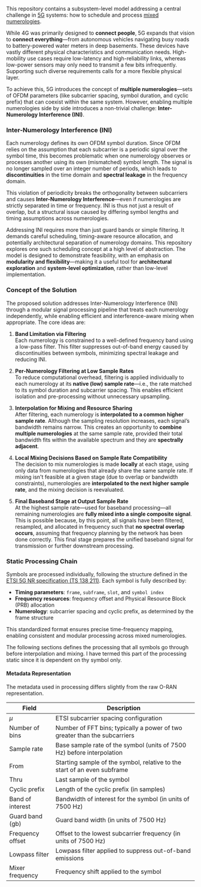 This repository contains a subsystem-level model addressing a central challenge in [5G](https://en.wikipedia.org/wiki/5G) systems: how to schedule and process [mixed numerologies](https://www.rfwireless-world.com/articles/5g/5g-nr-numerology-terminology).

While 4G was primarily designed to **connect people**, 5G expands that vision to **connect everything**—from autonomous vehicles navigating busy roads to battery-powered water meters in deep basements. These devices have vastly different physical characteristics and communication needs. High-mobility use cases require low-latency and high-reliability links, whereas low-power sensors may only need to transmit a few bits infrequently. Supporting such diverse requirements calls for a more flexible physical layer.

To achieve this, 5G introduces the concept of **multiple numerologies**—sets of OFDM parameters (like subcarrier spacing, symbol duration, and cyclic prefix) that can coexist within the same system. However, enabling multiple numerologies side by side introduces a non-trivial challenge: **Inter-Numerology Interference (INI)**.

### Inter-Numerology Interference (INI)

Each numerology defines its own OFDM symbol duration. Since OFDM relies on the assumption that each subcarrier is a periodic signal over the symbol time, this becomes problematic when one numerology observes or processes another using its own (mismatched) symbol length. The signal is no longer sampled over an integer number of periods, which leads to **discontinuities** in the time domain and **spectral leakage** in the frequency domain.

This violation of periodicity breaks the orthogonality between subcarriers and causes **Inter-Numerology Interference**—even if numerologies are strictly separated in time or frequency. INI is thus not just a result of overlap, but a structural issue caused by differing symbol lengths and timing assumptions across numerologies.

Addressing INI requires more than just guard bands or simple filtering. It demands careful scheduling, timing-aware resource allocation, and potentially architectural separation of numerology domains. This repository explores one such scheduling concept at a high level of abstraction. The model is designed to demonstrate feasibility, with an emphasis on **modularity and flexibility**—making it a useful tool for **architectural exploration** and **system-level optimization**, rather than low-level implementation.

### Concept of the Solution

The proposed solution addresses Inter-Numerology Interference (INI) through a modular signal processing pipeline that treats each numerology independently, while enabling efficient and interference-aware mixing when appropriate. The core ideas are:

1. **Band Limitation via Filtering**  
   Each numerology is constrained to a well-defined frequency band using a low-pass filter. This filter suppresses out-of-band energy caused by discontinuities between symbols, minimizing spectral leakage and reducing INI.

2. **Per-Numerology Filtering at Low Sample Rates**  
   To reduce computational overhead, filtering is applied individually to each numerology at its **native (low) sample rate**—i.e., the rate matched to its symbol duration and subcarrier spacing. This enables efficient isolation and pre-processing without unnecessary upsampling.

3. **Interpolation for Mixing and Resource Sharing**  
   After filtering, each numerology is **interpolated to a common higher sample rate**. Although the sampling resolution increases, each signal’s bandwidth remains narrow. This creates an opportunity to **combine multiple numerologies** at the same sample rate, provided their total bandwidth fits within the available spectrum and they are **spectrally adjacent**.

4. **Local Mixing Decisions Based on Sample Rate Compatibility**  
   The decision to mix numerologies is made **locally** at each stage, using only data from numerologies that already share the same sample rate. If mixing isn't feasible at a given stage (due to overlap or bandwidth constraints), numerologies are **interpolated to the next higher sample rate**, and the mixing decision is reevaluated.

5. **Final Baseband Stage at Output Sample Rate**  
   At the highest sample rate—used for baseband processing—all remaining numerologies are **fully mixed into a single composite signal**. This is possible because, by this point, all signals have been filtered, resampled, and allocated in frequency such that **no spectral overlap occurs**, assuming that frequency planning by the network has been done correctly. This final stage prepares the unified baseband signal for transmission or further downstream processing.
   
### Static Processing Chain

Symbols are processed individually, following the structure defined in the [ETSI 5G NR specification (TS 138 211)](https://www.etsi.org/deliver/etsi_ts/138200_138299/138211/15.03.00_60/ts_138211v150300p.pdf). Each symbol is fully described by:

- **Timing parameters**: `frame`, `subframe`, `slot`, and `symbol index`
- **Frequency resources**: frequency offset and Physical Resource Block (PRB) allocation  
- **Numerology**: subcarrier spacing and cyclic prefix, as determined by the frame structure

This standardized format ensures precise time-frequency mapping, enabling consistent and modular processing across mixed numerologies.

The following sections defines the processing that all symbols go through before interpolation and mixing. I have termed this part of the processing static since it is dependent on thy symbol only.

#### Metadata Representation

The metadata used in processing differs slightly from the raw O-RAN representation.

| Field               | Description                                                                 |
|---------------------|-----------------------------------------------------------------------------|
| $\mu$               | ETSI subcarrier spacing configuration                                       |
| Number of bins      | Number of FFT bins; typically a power of two greater than the subcarriers   |
| Sample rate         | Base sample rate of the symbol (units of 7500 Hz) before interpolation       |
| From                | Starting sample of the symbol, relative to the start of an even subframe     |
| Thru                | Last sample of the symbol                                                    |
| Cyclic prefix       | Length of the cyclic prefix (in samples)                                     |
| Band of interest    | Bandwidth of interest for the symbol (in units of 7500 Hz)                   |
| Guard band (gb)     | Guard band width (in units of 7500 Hz)                                       |
| Frequency offset    | Offset to the lowest subcarrier frequency (in units of 7500 Hz)              |
| Lowpass filter      | Lowpass filter applied to suppress out-of-band emissions                    |
| Mixer frequency     | Frequency shift applied to the symbol                                        |



